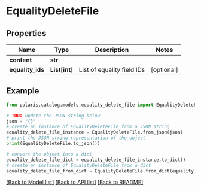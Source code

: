 # EqualityDeleteFile


## Properties

Name | Type | Description | Notes
------------ | ------------- | ------------- | -------------
**content** | **str** |  | 
**equality_ids** | **List[int]** | List of equality field IDs | [optional] 

## Example

```python
from polaris.catalog.models.equality_delete_file import EqualityDeleteFile

# TODO update the JSON string below
json = "{}"
# create an instance of EqualityDeleteFile from a JSON string
equality_delete_file_instance = EqualityDeleteFile.from_json(json)
# print the JSON string representation of the object
print(EqualityDeleteFile.to_json())

# convert the object into a dict
equality_delete_file_dict = equality_delete_file_instance.to_dict()
# create an instance of EqualityDeleteFile from a dict
equality_delete_file_from_dict = EqualityDeleteFile.from_dict(equality_delete_file_dict)
```
[[Back to Model list]](../README.md#documentation-for-models) [[Back to API list]](../README.md#documentation-for-api-endpoints) [[Back to README]](../README.md)


